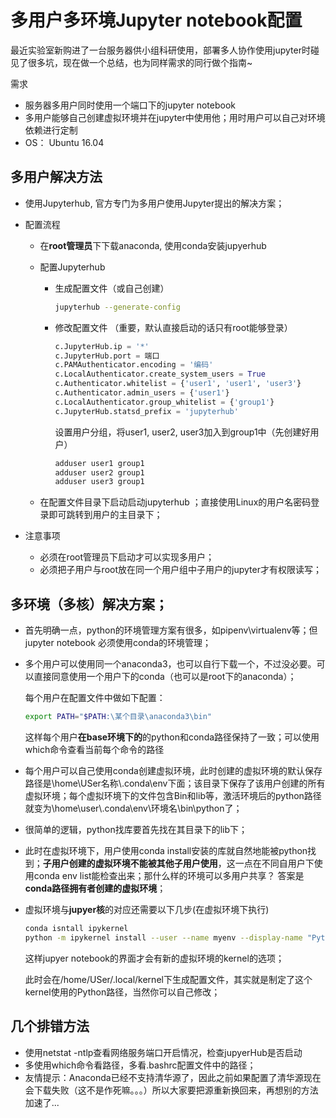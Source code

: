 # 多用户多环境Jupyter notebook配置

最近实验室新购进了一台服务器供小组科研使用，部署多人协作使用jupyter时碰见了很多坑，现在做一个总结，也为同样需求的同行做个指南~

需求

- 服务器多用户同时使用一个端口下的jupyter notebook
- 多用户能够自己创建虚拟环境并在jupyter中使用他；用时用户可以自己对环境依赖进行定制
- OS： Ubuntu 16.04

## 多用户解决方法

- 使用Jupyterhub, 官方专门为多用户使用Jupyter提出的解决方案；

- 配置流程

  - 在**root管理员**下下载anaconda, 使用conda安装jupyerhub

  - 配置Jupyterhub

    - 生成配置文件（或自己创建）

      ``` bash
      jupyterhub --generate-config
      ```

    - 修改配置文件 （重要，默认直接启动的话只有root能够登录）

      ```python
      c.JupyterHub.ip = '*'
      c.JupyterHub.port = 端口
      c.PAMAuthenticator.encoding = '编码'
      c.LocalAuthenticator.create_system_users = True
      c.Authenticator.whitelist = {'user1', 'user1', 'user3'}
      c.Authenticator.admin_users = {'user1'}
      c.LocalAuthenticator.group_whitelist = {'group1'}
      c.JupyterHub.statsd_prefix = 'jupyterhub'
      ```

      设置用户分组，将user1, user2, user3加入到group1中（先创建好用户）

      ```bash
      adduser user1 group1
      adduser user2 group1
      adduser user3 group1
      ```

  - 在配置文件目录下启动启动jupyterhub ；直接使用Linux的用户名密码登录即可跳转到用户的主目录下；

- 注意事项

  - 必须在root管理员下启动才可以实现多用户；
  - 必须把子用户与root放在同一个用户组中子用户的jupyter才有权限读写；

## 多环境（多核）解决方案；

- 首先明确一点，python的环境管理方案有很多，如pipenv\virtualenv等；但jupyter notebook 必须使用conda的环境管理；

- 多个用户可以使用同一个anaconda3，也可以自行下载一个，不过没必要。可以直接同意使用一个用户下的conda（也可以是root下的anaconda）；

  每个用户在配置文件中做如下配置：

  ```bash
  export PATH="$PATH:\某个目录\anaconda3\bin"
  ```

  这样每个用户**在base环境下的**的python和conda路径保持了一致；可以使用which命令查看当前每个命令的路径

- 每个用户可以自己使用conda创建虚拟环境，此时创建的虚拟环境的默认保存路径是\home\USer名称\\.conda\env下面；该目录下保存了该用户创建的所有虚拟环境；每个虚拟环境下的文件包含Bin和lib等，激活环境后的python路径就变为\home\user\\.conda\env\环境名\bin\python了；

- 很简单的逻辑，python找库要首先找在其目录下的lib下；

- 此时在虚拟环境下，用户使用conda install安装的库就自然地能被python找到；**子用户创建的虚拟环境不能被其他子用户使用**，这一点在不同自用户下使用conda env list能检查出来；那什么样的环境可以多用户共享？ 答案是**conda路径拥有者创建的虚拟环境**；

- 虚拟环境与**jupyer核**的对应还需要以下几步(在虚拟环境下执行)

  ```bash
  conda isntall ipykernel
  python -m ipykernel install --user --name myenv --display-name "Python (myenv)" 
  ```

  这样jupyer notebook的界面才会有新的虚拟环境的kernel的选项；

  此时会在/home/USer/.local/kernel下生成配置文件，其实就是制定了这个kernel使用的Python路径，当然你可以自己修改；

## 几个排错方法

- 使用netstat -ntlp查看网络服务端口开启情况，检查jupyerHub是否启动
- 多使用which命令看路径，多看.bashrc配置文件中的路径；
- 友情提示：Anaconda已经不支持清华源了，因此之前如果配置了清华源现在会下载失败（这不是作死嘛。。。）所以大家要把源重新换回来，再想别的方法加速了...



